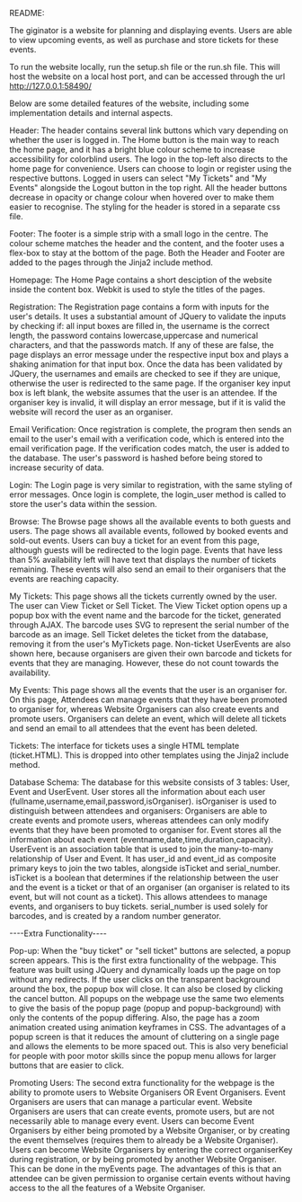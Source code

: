 README:

The giginator is a website for planning and displaying events. Users are able to view upcoming events, as well as purchase and
store tickets for these events.

To run the website locally, run the setup.sh file or the run.sh file. This will host the website on a local host port,
and can be accessed through the url http://127.0.0.1:58490/

Below are some detailed features of the website, including some implementation details and internal aspects.

Header: The header contains several link buttons which vary depending on whether the user is logged in. The Home button is
        the main way to reach the home page, and it has a bright blue colour scheme to increase accessibility for colorblind
        users. The logo in the top-left also directs to the home page for convenience. Users can choose to login or
        register using the respective buttons. Logged in users can select "My Tickets" and "My Events" alongside the Logout
        button in the top right. All the header buttons decrease in opacity or change colour when hovered over to make them
        easier to recognise. The styling for the header is stored in a separate css file. 

Footer: The footer is a simple strip with a small logo in the centre. The colour scheme matches the header and the content,
        and the footer uses a flex-box to stay at the bottom of the page. Both the Header and Footer are added to the pages
        through the Jinja2 include method.

Homepage: The Home Page contains a short desciption of the website inside the content box. Webkit is used to style the titles
          of the pages.

Registration: The Registration page contains a form with inputs for the user's details. It uses a substantial amount of JQuery 
              to validate the inputs by checking if: all input boxes are filled in, the username is the correct length, the
              password contains lowercase,uppercase and numerical characters, and that the passwords match. If any of these
              are false, the page displays an error message under the respective input box and plays a shaking animation for
              that input box. Once the data has been validated by JQuery, the usernames and emails are checked to see if they
              are unique, otherwise the user is redirected to the same page. If the organiser key input box is left blank, the
              website assumes that the user is an attendee. If the organiser key is invalid, it will display an error
              message, but if it is valid the website will record the user as an organiser. 

Email Verification: Once registration is complete, the program then sends an email to the user's email with a verification 
            code, which is entered into the email verification page. If the verification codes match, the user is added to
            the database. The user's password is hashed before being stored to increase security of data.

Login: The Login page is very similar to registration, with the same styling of error messages. Once login is complete, the
       login_user method is called to store the user's data within the session.

Browse: The Browse page shows all the available events to both guests and users. The page shows all available events, followed
        by booked events and sold-out events. Users can buy a ticket for an event from this page, although guests will be
        redirected to the login page. Events that have less than 5% availability left will have text that displays the number of tickets remaining. These events will also send an email to their organisers that the events are reaching capacity.

My Tickets: This page shows all the tickets currently owned by the user. The user can View Ticket or Sell Ticket. The View
            Ticket option opens up a popup box with the event name and the barcode for the ticket, generated through AJAX. The
            barcode uses SVG to represent the serial number of the barcode as an image. Sell Ticket deletes the ticket from 
            the database, removing it from the user's MyTickets page. Non-ticket UserEvents are also shown here, because organisers are given their own barcode and tickets for events that they are managing. However, these do not count towards the availability.

My Events: This page shows all the events that the user is an organiser for. On this page, Attendees can manage events that 
           they have been promoted to organiser for, whereas Website Organisers can also create events and promote users.
           Organisers can delete an event, which will delete all tickets and send an email to all attendees that the event has been deleted.

Tickets: The interface for tickets uses a single HTML template (ticket.HTML). This is dropped into other templates using the 
         Jinja2 include method.

Database Schema: The database for this website consists of 3 tables: User, Event and UserEvent. User stores all the information
                 about each user (fullname,username,email,password,isOrganiser). isOrganiser is used to distinguish between attendees and organisers: Organisers are able to create events and promote users, whereas attendees can only modify events that they have been promoted to organiser for. Event stores all the information about each
                 event (eventname,date,time,duration,capacity). UserEvent is an association table that is used to join the 
                 many-to-many relationship of User and Event. It has user_id and event_id as composite primary keys to join
                 the two tables, alongside isTicket and serial_number. isTicket is a boolean that determines if the
                 relationship between the user and the event is a ticket or that of an organiser (an organiser is related to
                 its event, but will not count as a ticket). This allows attendees to manage events, and organisers to buy tickets. serial_number is used solely for barcodes, and is created by a random number generator.

----Extra Functionality----

Pop-up: When the "buy ticket" or "sell ticket" buttons are selected, a popup screen appears. This is the first extra 
        functionality of the webpage. This feature was built using JQuery and dynamically loads up the page on top without
        any redirects. If the user clicks on the transparent background around the box, the popup box will close. It can also 
        be closed by clicking the cancel button. All popups on the webpage use the same two elements to give the basis of
        the popup page (popup and popup-background) with only the contents of the popup differing. Also, the page has a zoom
        animation created using animation keyframes in CSS. The advantages of a popup screen is that it reduces the amount of
        cluttering on a single page and allows the elements to be more spaced out. This is also very beneficial for people with poor motor skills since the popup menu allows for larger buttons that are easier to click.

Promoting Users: The second extra functionality for the webpage is the ability to promote users to Website Organisers OR
                 Event Organisers. Event Organisers are users that can manage a particular event. Website Organisers are users 
                 that can create events, promote users, but are not necessarily able to manage every event. Users can become 
                 Event Organisers by either being promoted by a Website Organiser, or by creating the event themselves 
                 (requires them to already be a Website Organiser). Users can become Website Organisers by entering the 
                 correct organiserKey during registration, or by being promoted by another Website Organiser. This can be done in the myEvents page. The advantages of this is that an attendee can be given permission to organise certain events without having access to the all the features of a Website Organiser.

              


